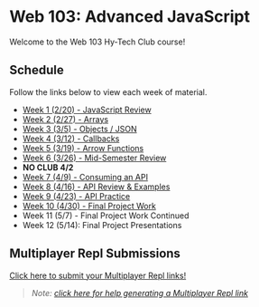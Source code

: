 # Web 103: Advanced JavaScript
Welcome to the Web 103 Hy-Tech Club course!

## Schedule
Follow the links below to view each week of material.

- [Week 1 (2/20) - JavaScript Review](JsReview/StudentDesc.md)
- [Week 2 (2/27) - Arrays](Arrays/StudentDesc.md)
- [Week 3 (3/5) - Objects / JSON](Objects/StudentDesc.md)
- [Week 4 (3/12) - Callbacks](Callbacks/StudentDesc.md)
- [Week 5 (3/19) - Arrow Functions](ArrowFunctions/StudentDesc.md)
- [Week 6 (3/26) - Mid-Semester Review](MidSemesterReview/StudentDesc.md)
- **NO CLUB 4/2**
- [Week 7 (4/9) - Consuming an API](ApiConsumption/StudentDesc.md)
- [Week 8 (4/16) - API Review & Examples](ApiReviewExamples/StudentDesc.md)
- [Week 9 (4/23) - API Practice](ApiPractice/StudentDesc.md)
- [Week 10 (4/30) - Final Project Work](FinalProject/StudentDesc.md)
- Week 11 (5/7) - Final Project Work Continued
- Week 12 (5/14): Final Project Presentations

## Multiplayer Repl Submissions
[Click here to submit your Multiplayer Repl links!](https://forms.office.com/r/1StfpmNY2h)

> _Note: [click here for help generating a Multiplayer Repl link](https://hylandtechclub.com/MultiplayerLink)_
